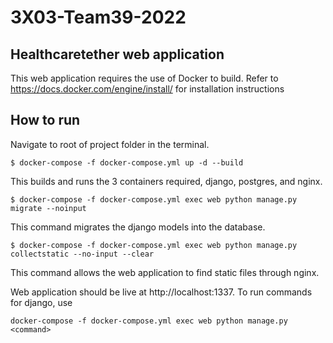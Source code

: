 # 3X03-Team39-2022
## Healthcaretether web application
This web application requires the use of Docker to build. Refer to https://docs.docker.com/engine/install/ for installation instructions
## How to run
Navigate to root of project folder in the terminal.
```
$ docker-compose -f docker-compose.yml up -d --build
```
This builds and runs the 3 containers required, django, postgres, and nginx.

```
$ docker-compose -f docker-compose.yml exec web python manage.py migrate --noinput
```
This command migrates the django models into the database.
```
$ docker-compose -f docker-compose.yml exec web python manage.py collectstatic --no-input --clear
```
This command allows the web application to find static files through nginx.

Web application should be live at http://localhost:1337. To run commands for django, use 
```
docker-compose -f docker-compose.yml exec web python manage.py <command>
